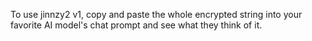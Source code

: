 To use jinnzy2 v1, copy and paste the whole encrypted string into your favorite AI model's chat prompt 
and see what they think of it.
